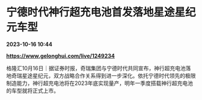 # 宁德时代神行超充电池首发落地星途星纪元车型

**2023-10-16 10:44**

**https://www.gelonghui.com/live/1249234**

格隆汇10月16日｜据证券时报，奇瑞集团与宁德时代共同宣布，神行超充电池落地奇瑞星途星纪元，双方战略合作关系得到进一步深化。依托宁德时代领先的极限制造能力，神行超充电池将在2023年底实现量产，明年一季度搭载神行超充电池的车型就将正式上市。